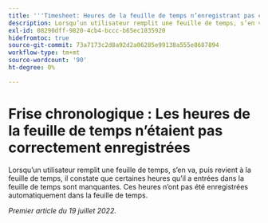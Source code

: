 ```yaml
---
title: '''Timesheet: Heures de la feuille de temps n’enregistrant pas correctement"'
description: Lorsqu’un utilisateur remplit une feuille de temps, s’en va, puis revient à la feuille de temps, il constate que certaines heures qu’il a entrées dans la feuille de temps sont manquantes. Ces heures n’ont pas été enregistrées automatiquement dans la feuille de temps.
exl-id: 08290dff-9820-4cb4-bccc-b65ec1835920
hidefromtoc: true
source-git-commit: 73a7173c2d8a92d2a06285e99138a555e8687894
workflow-type: tm+mt
source-wordcount: '90'
ht-degree: 0%

---
```


# Frise chronologique : Les heures de la feuille de temps n’étaient pas correctement enregistrées

Lorsqu’un utilisateur remplit une feuille de temps, s’en va, puis revient à la feuille de temps, il constate que certaines heures qu’il a entrées dans la feuille de temps sont manquantes. Ces heures n’ont pas été enregistrées automatiquement dans la feuille de temps.


_Premier article du 19 juillet 2022._
